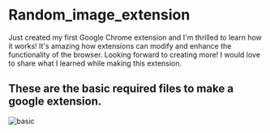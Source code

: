 # Random_image_extension

Just created my first Google Chrome extension and I'm thrilled to learn how it works! It's amazing how extensions can modify and enhance the functionality of the browser. Looking forward to creating more! I would love to share what I learned while making this extension.


## These are the basic required files to make a google extension.
![basic](https://user-images.githubusercontent.com/80287027/227801955-1d8f3cfa-07cd-4988-90c4-04090dd91eb6.png)
